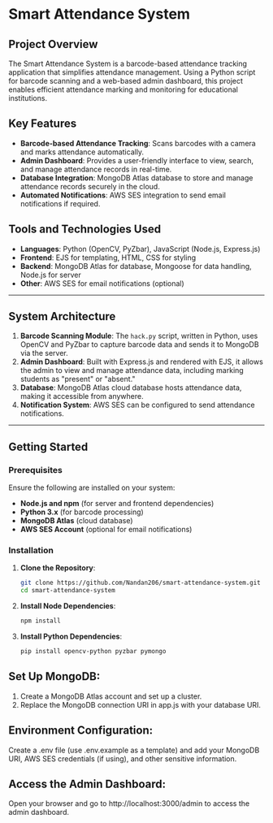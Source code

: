 # Smart Attendance System

## Project Overview
The Smart Attendance System is a barcode-based attendance tracking application that simplifies attendance management. Using a Python script for barcode scanning and a web-based admin dashboard, this project enables efficient attendance marking and monitoring for educational institutions. 

## Key Features
- **Barcode-based Attendance Tracking**: Scans barcodes with a camera and marks attendance automatically.
- **Admin Dashboard**: Provides a user-friendly interface to view, search, and manage attendance records in real-time.
- **Database Integration**: MongoDB Atlas database to store and manage attendance records securely in the cloud.
- **Automated Notifications**: AWS SES integration to send email notifications if required.

## Tools and Technologies Used
- **Languages**: Python (OpenCV, PyZbar), JavaScript (Node.js, Express.js)
- **Frontend**: EJS for templating, HTML, CSS for styling
- **Backend**: MongoDB Atlas for database, Mongoose for data handling, Node.js for server
- **Other**: AWS SES for email notifications (optional)

---

## System Architecture
1. **Barcode Scanning Module**: The `hack.py` script, written in Python, uses OpenCV and PyZbar to capture barcode data and sends it to MongoDB via the server.
2. **Admin Dashboard**: Built with Express.js and rendered with EJS, it allows the admin to view and manage attendance data, including marking students as "present" or "absent."
3. **Database**: MongoDB Atlas cloud database hosts attendance data, making it accessible from anywhere.
4. **Notification System**: AWS SES can be configured to send attendance notifications.

---

## Getting Started

### Prerequisites
Ensure the following are installed on your system:
- **Node.js and npm** (for server and frontend dependencies)
- **Python 3.x** (for barcode processing)
- **MongoDB Atlas** (cloud database)
- **AWS SES Account** (optional for email notifications)

### Installation
1. **Clone the Repository**:
   ```bash
   git clone https://github.com/Nandan206/smart-attendance-system.git
   cd smart-attendance-system
2. **Install Node Dependencies**:
   ```bash
   npm install
3. **Install Python Dependencies**:
   ```bash
   pip install opencv-python pyzbar pymongo
   
## Set Up MongoDB:

1. Create a MongoDB Atlas account and set up a cluster.
2. Replace the MongoDB connection URI in app.js with your database URI.
   
## Environment Configuration:

Create a .env file (use .env.example as a template) and add your MongoDB URI, AWS SES credentials (if using), and other sensitive information.

## Access the Admin Dashboard:
Open your browser and go to http://localhost:3000/admin to access the admin dashboard.
